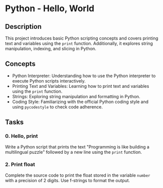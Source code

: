# Python - Hello, World

## Description
This project introduces basic Python scripting concepts and covers printing text and variables using the `print` function. Additionally, it explores string manipulation, indexing, and slicing in Python.

## Concepts
- Python Interpreter: Understanding how to use the Python interpreter to execute Python scripts interactively.
- Printing Text and Variables: Learning how to print text and variables using the `print` function.
- Strings: Exploring string manipulation and formatting in Python.
- Coding Style: Familiarizing with the official Python coding style and using `pycodestyle` to check code adherence.

## Tasks
### 0. Hello, print
Write a Python script that prints the text "Programming is like building a multilingual puzzle" followed by a new line using the `print` function.

### 2. Print float
Complete the source code to print the float stored in the variable `number` with a precision of 2 digits. Use f-strings to format the output.
